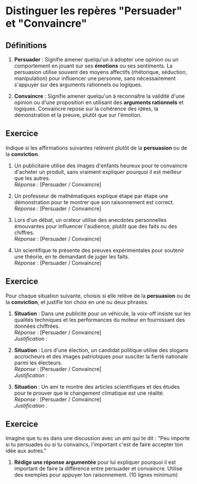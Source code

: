 # Distinguer les repères "Persuader" et "Convaincre"

## Définitions

1. **Persuader** : Signifie amener quelqu'un à adopter une opinion ou un comportement en jouant sur ses **émotions** ou ses sentiments. La persuasion utilise souvent des moyens affectifs (rhétorique, séduction, manipulation) pour influencer une personne, sans nécessairement s'appuyer sur des arguments rationnels ou logiques.

2. **Convaincre** : Signifie amener quelqu'un à reconnaître la validité d'une opinion ou d'une proposition en utilisant des **arguments rationnels** et logiques. Convaincre repose sur la cohérence des idées, la démonstration et la preuve, plutôt que sur l'émotion.

## Exercice
Indique si les affirmations suivantes relèvent plutôt de la **persuasion** ou de la **conviction**.

1. Un publicitaire utilise des images d'enfants heureux pour te convaincre d'acheter un produit, sans vraiment expliquer pourquoi il est meilleur que les autres.  
   _Réponse :_ [Persuader / Convaincre]

2. Un professeur de mathématiques explique étape par étape une démonstration pour te montrer que son raisonnement est correct.  
   _Réponse :_ [Persuader / Convaincre]

3. Lors d'un débat, un orateur utilise des anecdotes personnelles émouvantes pour influencer l'audience, plutôt que des faits ou des chiffres.  
   _Réponse :_ [Persuader / Convaincre]

4. Un scientifique te présente des preuves expérimentales pour soutenir une théorie, en te demandant de juger les faits.  
   _Réponse :_ [Persuader / Convaincre]

## Exercice
Pour chaque situation suivante, choisis si elle relève de la **persuasion** ou de la **conviction**, et justifie ton choix en une ou deux phrases.

1. **Situation** : Dans une publicité pour un véhicule, la voix-off insiste sur les qualités techniques et les performances du moteur en fournissant des données chiffrées.  
   _Réponse :_ [Persuader / Convaincre]  
   _Justification :_ 

2. **Situation** : Lors d'une élection, un candidat politique utilise des slogans accrocheurs et des images patriotiques pour susciter la fierté nationale parmi les électeurs.  
   _Réponse :_ [Persuader / Convaincre]  
   _Justification :_

3. **Situation** : Un ami te montre des articles scientifiques et des études pour te prouver que le changement climatique est une réalité.  
   _Réponse :_ [Persuader / Convaincre]  
   _Justification :_

## Exercice

Imagine que tu es dans une discussion avec un ami qui te dit : "Peu importe si tu persuades ou si tu convaincs, l'important c'est de faire accepter ton idée aux autres."

1. **Rédige une réponse argumentée** pour lui expliquer pourquoi il est important de faire la différence entre persuader et convaincre. Utilise des exemples pour appuyer ton raisonnement. (10 lignes minimum)
